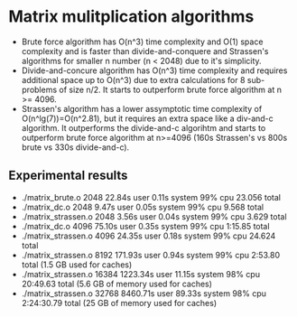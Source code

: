 # Matrix mulitplication algorithms
  - Brute force algorithm has O(n^3) time complexity and O(1) space complexity and is faster than divide-and-conquere and Strassen's algorithms for smaller n number (n < 2048) due to it's simplicity.
  - Divide-and-concure algorithm has O(n^3) time complexity and requires additional space up to O(n^3) due to extra calculations for 8 sub-problems of size n/2. It starts to outperform brute force algorithm at n >= 4096.
  - Strassen's algorithm has a lower assymptotic time complexity of O(n^lg(7))=O(n^2.81), but it requires an extra space like a div-and-c algorithm. It outperforms the divide-and-c algorihtm and starts to outperform brute force algorithm at n>=4096 (160s Strassen's vs 800s brute vs 330s divide-and-c).
    
## Experimental results
 - ./matrix_brute.o 2048  22.84s user 0.11s system 99% cpu 23.056 total
 - ./matrix_dc.o 2048  9.47s user 0.05s system 99% cpu 9.568 total
 - ./matrix_strassen.o 2048  3.56s user 0.04s system 99% cpu 3.629 total
 - ./matrix_dc.o 4096  75.10s user 0.35s system 99% cpu 1:15.85 total
 - ./matrix_strassen.o 4096  24.35s user 0.18s system 99% cpu 24.624 total
 - ./matrix_strassen.o 8192  171.93s user 0.94s system 99% cpu 2:53.80 total (1.5 GB used for caches)
 - ./matrix_strassen.o 16384  1223.34s user 11.15s system 98% cpu 20:49.63 total (5.6 GB of memory used for caches)
 - ./matrix_strassen.o 32768  8460.71s user 89.33s system 98% cpu 2:24:30.79 total (25 GB of memory used for caches)